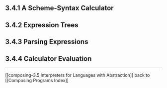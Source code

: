 ## 3.4.1 A Scheme-Syntax Calculator

## 3.4.2 Expression Trees

## 3.4.3 Parsing Expressions

## 3.4.4 Calculator Evaluation

---
[[composing-3.5 Interpreters for Languages with Abstraction]]
back to [[Composing Programs Index]]